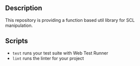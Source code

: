 
## Description

This repository is providing a function based util library for SCL manipulation. 


## Scripts

- `test` runs your test suite with Web Test Runner
- `lint` runs the linter for your project

